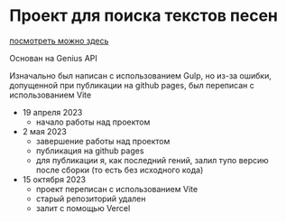 # Проект для поиска текстов песен

[посмотреть можно здесь](https://musiclyrics.lldan.ru)

Основан на Genius API

Изначально был написан с использованием Gulp, но из-за ошибки, допущенной при публикации на github pages, был переписан с использованием Vite

- 19 апреля 2023
  - начало работы над проектом
- 2 мая 2023
  - завершение работы над проектом
  - публикация на github pages
  - для публикации я, как последний гений, залил тупо версию после сборки (то есть без исходного кода)
- 15 октября 2023
  - проект переписан с использованием Vite
  - старый репозиторий удален
  - залит с помощью Vercel
